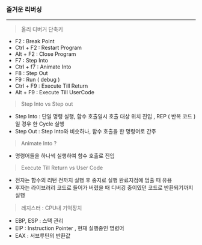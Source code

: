 ### 즐거운 리버싱
---
> 올리 디버거 단축키
- F2 : Break Point
- Ctrl + F2 : Restart Program
- Alt + F2 : Close Program
- F7 : Step Into
- Ctrl + f7 : Animate Into
- F8 : Step Out
- F9 : Run ( debug )
- Ctrl + F9 : Execute Till Return
- Alt + F9 : Execute Till UserCode

> Step Into vs Step out
- Step Into : 단일 명령 실행, 함수 호출일시 호출 대상 위치 진입
, REP ( 반복 코드 ) 일 경우 한 Cycle 실행
- Step Out : Step Into와 비슷하나, 함수 호출을 한 명령어로 간주

> Animate Into ?
- 명령어들을 하나씩 실행하여 함수 호출로 진입

> Execute Till Return vs User Code
- 전자는 함수의 리턴 전까지 실행 후 중지로 실행 완료지점에 멈출 때 유용
- 후자는 라이브러리 코드로 들어가 버렸을 때 디버깅 중이였던 코드로 반환되기까지 실행

> 레지스터 : CPU내 기억장치
- EBP, ESP : 스택 관리
- EIP : Instruction Pointer , 현재 실행중인 명령어
- EAX : 서브루틴의 반환값

